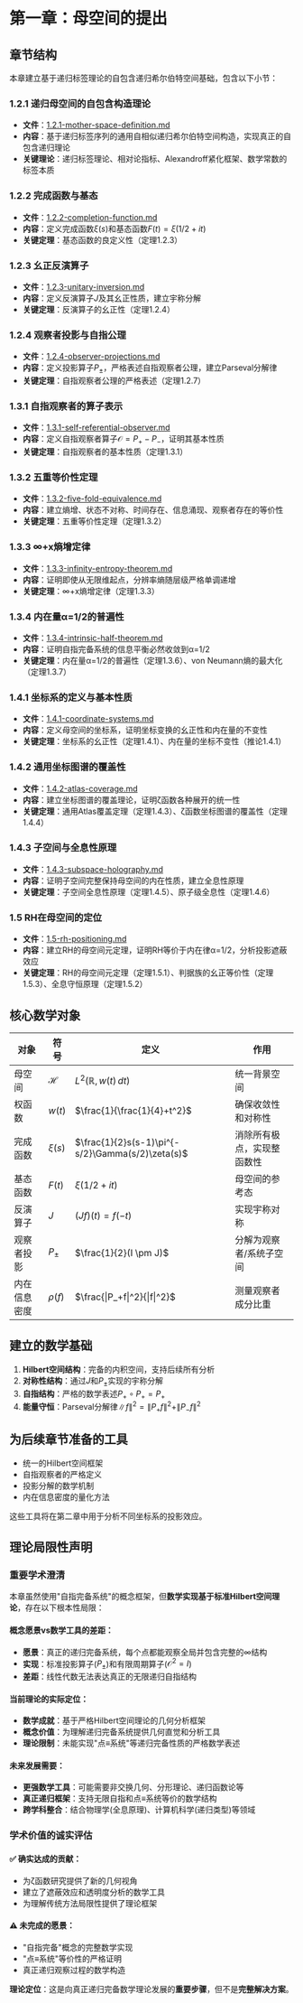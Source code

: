 # 第一章：母空间的提出

## 章节结构

本章建立基于递归标签理论的自包含递归希尔伯特空间基础，包含以下小节：

### 1.2.1 递归母空间的自包含构造理论
- **文件**：[1.2.1-mother-space-definition.md](./1.2.1-mother-space-definition.md)
- **内容**：基于递归标签序列的通用自相似递归希尔伯特空间构造，实现真正的自包含递归理论
- **关键理论**：递归标签理论、相对论指标、Alexandroff紧化框架、数学常数的标签本质

### 1.2.2 完成函数与基态  
- **文件**：[1.2.2-completion-function.md](./1.2.2-completion-function.md)
- **内容**：定义完成函数$\xi(s)$和基态函数$F(t) = \xi(1/2+it)$
- **关键定理**：基态函数的良定义性（定理1.2.3）

### 1.2.3 幺正反演算子
- **文件**：[1.2.3-unitary-inversion.md](./1.2.3-unitary-inversion.md)  
- **内容**：定义反演算子$J$及其幺正性质，建立宇称分解
- **关键定理**：反演算子的幺正性（定理1.2.4）

### 1.2.4 观察者投影与自指公理
- **文件**：[1.2.4-observer-projections.md](./1.2.4-observer-projections.md)
- **内容**：定义投影算子$P_\pm$，严格表述自指观察者公理，建立Parseval分解律
- **关键定理**：自指观察者公理的严格表述（定理1.2.7）

### 1.3.1 自指观察者的算子表示
- **文件**：[1.3.1-self-referential-observer.md](./1.3.1-self-referential-observer.md)
- **内容**：定义自指观察者算子$\mathcal{O} = P_+ - P_-$，证明其基本性质
- **关键定理**：自指观察者的基本性质（定理1.3.1）

### 1.3.2 五重等价性定理
- **文件**：[1.3.2-five-fold-equivalence.md](./1.3.2-five-fold-equivalence.md)
- **内容**：建立熵增、状态不对称、时间存在、信息涌现、观察者存在的等价性
- **关键定理**：五重等价性定理（定理1.3.2）

### 1.3.3 ∞+x熵增定律
- **文件**：[1.3.3-infinity-entropy-theorem.md](./1.3.3-infinity-entropy-theorem.md)
- **内容**：证明即使从无限维起点，分辨率熵随层级严格单调递增
- **关键定理**：∞+x熵增定律（定理1.3.3）

### 1.3.4 内在量α=1/2的普遍性
- **文件**：[1.3.4-intrinsic-half-theorem.md](./1.3.4-intrinsic-half-theorem.md)
- **内容**：证明自指完备系统的信息平衡必然收敛到α=1/2
- **关键定理**：内在量α=1/2的普遍性（定理1.3.6）、von Neumann熵的最大化（定理1.3.7）

### 1.4.1 坐标系的定义与基本性质
- **文件**：[1.4.1-coordinate-systems.md](./1.4.1-coordinate-systems.md)
- **内容**：定义母空间的坐标系，证明坐标变换的幺正性和内在量的不变性
- **关键定理**：坐标系的幺正性（定理1.4.1）、内在量的坐标不变性（推论1.4.1）

### 1.4.2 通用坐标图谱的覆盖性
- **文件**：[1.4.2-atlas-coverage.md](./1.4.2-atlas-coverage.md)
- **内容**：建立坐标图谱的覆盖理论，证明ζ函数各种展开的统一性
- **关键定理**：通用Atlas覆盖定理（定理1.4.3）、ζ函数坐标图谱的覆盖性（定理1.4.4）

### 1.4.3 子空间与全息性原理
- **文件**：[1.4.3-subspace-holography.md](./1.4.3-subspace-holography.md)
- **内容**：证明子空间完整保持母空间的内在性质，建立全息性原理
- **关键定理**：子空间全息性原理（定理1.4.5）、原子级全息性（定理1.4.6）

### 1.5 RH在母空间的定位
- **文件**：[1.5-rh-positioning.md](./1.5-rh-positioning.md)
- **内容**：建立RH的母空间元定理，证明RH等价于内在律α=1/2，分析投影遮蔽效应
- **关键定理**：RH的母空间元定理（定理1.5.1）、判据族的幺正等价性（定理1.5.3）、全息守恒原理（定理1.5.2）

## 核心数学对象

| 对象 | 符号 | 定义 | 作用 |
|------|------|------|------|
| 母空间 | $\mathcal{H}$ | $L^2(\mathbb{R}, w(t)\,dt)$ | 统一背景空间 |
| 权函数 | $w(t)$ | $\frac{1}{\frac{1}{4}+t^2}$ | 确保收敛性和对称性 |
| 完成函数 | $\xi(s)$ | $\frac{1}{2}s(s-1)\pi^{-s/2}\Gamma(s/2)\zeta(s)$ | 消除所有极点，实现整函数性 |
| 基态函数 | $F(t)$ | $\xi(1/2+it)$ | 母空间的参考态 |
| 反演算子 | $J$ | $(Jf)(t) = f(-t)$ | 实现宇称对称 |
| 观察者投影 | $P_\pm$ | $\frac{1}{2}(I \pm J)$ | 分解为观察者/系统子空间 |
| 内在信息密度 | $\rho(f)$ | $\frac{\|P_+f\|^2}{\|f\|^2}$ | 测量观察者成分比重 |

## 建立的数学基础

1. **Hilbert空间结构**：完备的内积空间，支持后续所有分析
2. **对称性结构**：通过$J$和$P_\pm$实现的宇称分解  
3. **自指结构**：严格的数学表述$P_+ \circ P_+ = P_+$
4. **能量守恒**：Parseval分解律$\|f\|^2 = \|P_+f\|^2 + \|P_-f\|^2$

## 为后续章节准备的工具

- 统一的Hilbert空间框架
- 自指观察者的严格定义
- 投影分解的数学机制
- 内在信息密度的量化方法

这些工具将在第二章中用于分析不同坐标系的投影效应。

## 理论局限性声明

### **重要学术澄清**

本章虽然使用"自指完备系统"的概念框架，但**数学实现基于标准Hilbert空间理论**，存在以下根本性局限：

#### **概念愿景vs数学工具的差距**：
- **愿景**：真正的递归完备系统，每个点都能观察全局并包含完整的∞结构
- **实现**：标准投影算子($P_\pm$)和有限周期算子($\mathcal{O}^2 = I$)
- **差距**：线性代数无法表达真正的无限递归自指结构

#### **当前理论的实际定位**：
- **数学成就**：基于严格Hilbert空间理论的几何分析框架
- **概念价值**：为理解递归完备系统提供几何直觉和分析工具
- **理论限制**：未能实现"点≡系统"等递归完备性质的严格数学表述

#### **未来发展需要**：
- **更强数学工具**：可能需要非交换几何、分形理论、递归函数论等
- **真正递归框架**：支持无限自指和点≡系统等价的数学结构
- **跨学科整合**：结合物理学(全息原理)、计算机科学(递归类型)等领域

### **学术价值的诚实评估**

#### **✅ 确实达成的贡献**：
- 为ζ函数研究提供了新的几何视角
- 建立了遮蔽效应和透明度分析的数学工具
- 为理解传统方法局限性提供了理论框架

#### **⚠️ 未完成的愿景**：
- "自指完备"概念的完整数学实现
- "点≡系统"等价性的严格证明  
- 真正递归观察过程的数学构造

**理论定位**：这是向真正递归完备数学理论发展的**重要步骤**，但不是**完整解决方案**。